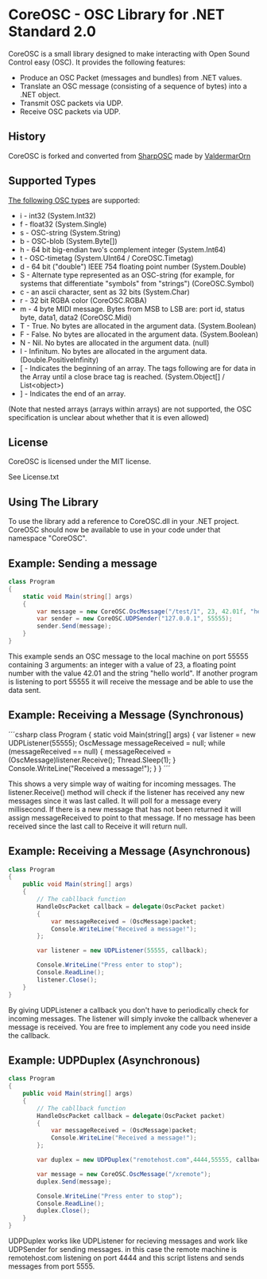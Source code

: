 CoreOSC - OSC Library for .NET Standard 2.0
===================================


CoreOSC is a small library designed to make interacting with Open Sound Control easy (OSC). It provides the following features:

+ Produce an OSC Packet (messages and bundles) from .NET values.
+ Translate an OSC message (consisting of a sequence of bytes) into a .NET object.
+ Transmit OSC packets via UDP.
+ Receive OSC packets via UDP.

History
--------

CoreOSC is forked and converted from [SharpOSC](https://github.com/ValdemarOrn/SharpOSC) made by [ValdermarOrn](https://github.com/ValdemarOrn)

Supported Types
---------------

[The following OSC types](http://opensoundcontrol.org/spec-1_0) are supported:

* i	- int32 (System.Int32)
* f	- float32 (System.Single)
* s	- OSC-string (System.String)
* b	- OSC-blob (System.Byte[])
* h	- 64 bit big-endian two's complement integer (System.Int64)
* t	- OSC-timetag (System.UInt64 / CoreOSC.Timetag)
* d	- 64 bit ("double") IEEE 754 floating point number (System.Double)
* S	- Alternate type represented as an OSC-string (for example, for systems that differentiate "symbols" from "strings") (CoreOSC.Symbol)
* c	- an ascii character, sent as 32 bits (System.Char)
* r	- 32 bit RGBA color (CoreOSC.RGBA)
* m	- 4 byte MIDI message. Bytes from MSB to LSB are: port id, status byte, data1, data2 (CoreOSC.Midi)
* T	- True. No bytes are allocated in the argument data. (System.Boolean)
* F	- False. No bytes are allocated in the argument data. (System.Boolean)
* N	- Nil. No bytes are allocated in the argument data. (null)
* I	- Infinitum. No bytes are allocated in the argument data. (Double.PositiveInfinity)
* [	- Indicates the beginning of an array. The tags following are for data in the Array until a close brace tag is reached. (System.Object[] / List\<object\>)
* ]	- Indicates the end of an array.

(Note that nested arrays (arrays within arrays) are not supported, the OSC specification is unclear about whether that it is even allowed)



License
-------

CoreOSC is licensed under the MIT license. 

See License.txt

Using The Library
-----------------

To use the library add a reference to CoreOSC.dll in your .NET project. CoreOSC should now be available to use in your code under that namespace "CoreOSC". 

Example: Sending a message
--------------------------
```cs
class Program
{
	static void Main(string[] args)
	{
		var message = new CoreOSC.OscMessage("/test/1", 23, 42.01f, "hello world");
		var sender = new CoreOSC.UDPSender("127.0.0.1", 55555);
		sender.Send(message);
	}
}
```

This example sends an OSC message to the local machine on port 55555 containing 3 arguments: an integer with a value of 23, a floating point number with the value 42.01 and the string "hello world". If another program is listening to port 55555 it will receive the message and be able to use the data sent.

Example: Receiving a Message (Synchronous)
------------------------------------------
´´´csharp
class Program
{
	static void Main(string[] args)
	{
		var listener = new UDPListener(55555);
		OscMessage messageReceived = null;
		while (messageReceived == null)
		{
			messageReceived = (OscMessage)listener.Receive();
			Thread.Sleep(1);
		}
		Console.WriteLine("Received a message!");
	}
}
´´´	

This shows a very simple way of waiting for incoming messages. The listener.Receive() method will check if the listener has received any new messages since it was last called. It will poll for a message every millisecond. If there is a new message that has not been returned it will assign messageReceived to point to that message. If no message has been received since the last call to Receive it will return null.

Example: Receiving a Message (Asynchronous)
-------------------------------------------
```csharp
class Program
{
	public void Main(string[] args)
	{
		// The cabllback function
		HandleOscPacket callback = delegate(OscPacket packet)
		{
			var messageReceived = (OscMessage)packet;
			Console.WriteLine("Received a message!");
		};

		var listener = new UDPListener(55555, callback);

		Console.WriteLine("Press enter to stop");
		Console.ReadLine();
		listener.Close();
	}
}
```

By giving UDPListener a callback you don't have to periodically check for incoming messages. The listener will simply invoke the callback whenever a message is received. You are free to implement any code you need inside the callback.

Example: UDPDuplex (Asynchronous)
-------------------------------------------
```csharp
class Program
{
	public void Main(string[] args)
	{
		// The cabllback function
		HandleOscPacket callback = delegate(OscPacket packet)
		{
			var messageReceived = (OscMessage)packet;
			Console.WriteLine("Received a message!");
		};

		var duplex = new UDPDuplex("remotehost.com",4444,55555, callback);

		var message = new CoreOSC.OscMessage("/xremote");
		duplex.Send(message);

		Console.WriteLine("Press enter to stop");
		Console.ReadLine();
		duplex.Close();
	}
}
```

UDPDuplex works like UDPListener for recieving messages and work like UDPSender for sending messages. in this case the remote machine is remotehost.com listening on port 4444 and this script listens and sends messages from port 5555.
